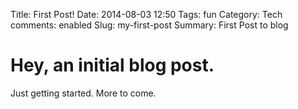 Title: First Post!
Date: 2014-08-03 12:50
Tags: fun
Category: Tech
comments: enabled
Slug: my-first-post
Summary: First Post to blog

# Hey, an initial blog post.

Just getting started.  More to come.